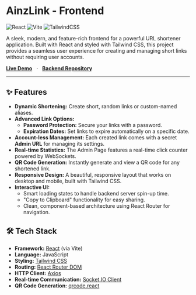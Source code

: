 # AinzLink - Frontend

![React](https://img.shields.io/badge/react-%2320232a.svg?style=for-the-badge&logo=react&logoColor=%2361DAFB)
![Vite](https://img.shields.io/badge/vite-%23646CFF.svg?style=for-the-badge&logo=vite&logoColor=white)
![TailwindCSS](https://img.shields.io/badge/tailwindcss-%2338B2AC.svg?style=for-the-badge&logo=tailwind-css&logoColor=white)

A sleek, modern, and feature-rich frontend for a powerful URL shortener application. Built with React and styled with Tailwind CSS, this project provides a seamless user experience for creating and managing short links without requiring user accounts.

**[Live Demo](https://ainzlink.com)** &nbsp;&nbsp;·&nbsp;&nbsp; **[Backend Repository](https://github.com/Brianlucca/AinzLink-BackEnd)**

---

## ✨ Features

* **Dynamic Shortening:** Create short, random links or custom-named aliases.
* **Advanced Link Options:**
    * **Password Protection:** Secure your links with a password.
    * **Expiration Dates:** Set links to expire automatically on a specific date.
* **Account-less Management:** Each created link comes with a secret **Admin URL** for managing its settings.
* **Real-time Statistics:** The Admin Page features a real-time click counter powered by WebSockets.
* **QR Code Generation:** Instantly generate and view a QR code for any shortened link.
* **Responsive Design:** A beautiful, responsive layout that works on desktop and mobile, built with Tailwind CSS.
* **Interactive UI:**
    * Smart loading states to handle backend server spin-up time.
    * "Copy to Clipboard" functionality for easy sharing.
    * Clean, component-based architecture using React Router for navigation.

## 🛠️ Tech Stack

* **Framework:** [React](https://react.dev/) (via Vite)
* **Language:** JavaScript
* **Styling:** [Tailwind CSS](https://tailwindcss.com/)
* **Routing:** [React Router DOM](https://reactrouter.com/)
* **HTTP Client:** [Axios](https://axios-http.com/)
* **Real-time Communication:** [Socket.IO Client](https://socket.io/)
* **QR Code Generation:** [qrcode.react](https://github.com/zpao/qrcode.react)

